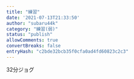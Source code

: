 ```yaml
---
title: "練習"
date: '2021-07-13T21:33:50'
author: "subaru44k"
category: "練習(弱)"
status: "publish"
allowComments: true
convertBreaks: false
entryHash: "c2bde32bcb35f0cfa0ad4fd60823c2c3"
---
```

32分ジョグ
